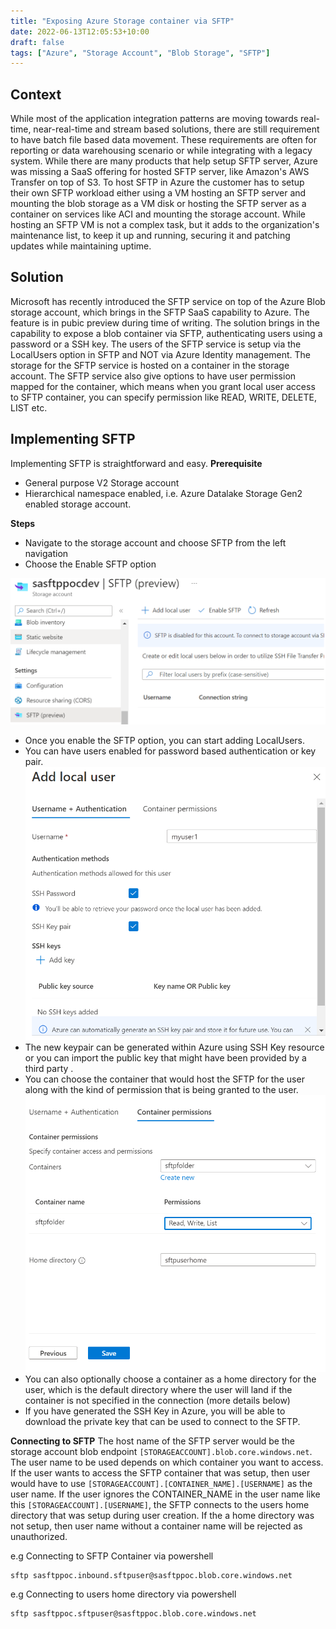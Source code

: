 ```yaml
---
title: "Exposing Azure Storage container via SFTP"
date: 2022-06-13T12:05:53+10:00
draft: false 
tags: ["Azure", "Storage Account", "Blob Storage", "SFTP"]
---
```

## Context
While most of the application integration patterns are moving towards real-time, near-real-time and stream based solutions, there are still requirement to have batch file based data movement. These requirements are often for reporting or data warehousing scenario or while integrating with a legacy system.
While there are many products that help setup SFTP server, Azure was missing a SaaS offering for hosted SFTP server, like Amazon's AWS Transfer on top of S3.
To host SFTP in Azure the customer has to setup their own SFTP workload either using a VM hosting an SFTP server and mounting the blob storage as a VM disk or hosting the SFTP server as a container on services like ACI and mounting the storage account.
While hosting an SFTP VM is not a complex task, but it adds to the organization's maintenance list, to keep it up and running, securing it and patching updates while maintaining uptime.

## Solution
Microsoft has recently introduced the SFTP service on top of the Azure Blob storage account, which brings in the SFTP SaaS capability to Azure. The feature is in pubic preview during time of writing.
The solution brings in the capability to expose a blob container via SFTP, authenticating users using a password or a SSH key. The users of the SFTP service is setup via the LocalUsers option in SFTP and NOT via Azure Identity management. The storage for the SFTP service is hosted on a container in the storage account. The SFTP service also give options to have user permission mapped for the container, which means when you grant local user access to SFTP container, you can specify permission like READ, WRITE, DELETE, LIST etc.

## Implementing SFTP
Implementing SFTP is straightforward and easy.
**Prerequisite**
- General purpose V2 Storage account
- Hierarchical namespace enabled, i.e. Azure Datalake Storage Gen2 enabled storage account.

**Steps**
- Navigate to the storage account and choose SFTP from the left navigation
- Choose the Enable SFTP option

![Enable SFTP](/blogimages/SFTPEnable.png)

- Once you enable the SFTP option, you can start adding LocalUsers.
- You can have users enabled for password based authentication or key pair.
![Add SFTP User](/blogimages/SFTPAddUser.png)
- The new keypair can be generated within Azure using SSH Key resource or you can import the public key that might have been provided by a third party .
- You can choose the container that would host the SFTP for the user along with the kind of permission that is being granted to the user.
![SFTP User Permission](/blogimages/SFTPUserPermission.png)
- You can also optionally choose a container as a home directory for the user, which is the default directory where the user will land if the container is not specified in the connection (more details below)
- If you have generated the SSH Key in Azure, you will be able to download the private key that can be used to connect to the SFTP.

**Connecting to SFTP**
The host name of the SFTP server would be the storage account blob endpoint `[STORAGEACCOUNT].blob.core.windows.net`. 
The user name to be used depends on which container you want to access.
If the user wants to access the SFTP container that was setup, then user would have to use `[STORAGEACCOUNT].[CONTAINER_NAME].[USERNAME]` as the user name.
If the user ignores the CONTAINER_NAME in the user name like this `[STORAGEACCOUNT].[USERNAME]`, the SFTP connects to the users home directory that was setup during user creation. If the a home directory was not setup, then user name without a container name will be rejected as unauthorized.

e.g Connecting to SFTP Container via powershell
```
sftp sasftppoc.inbound.sftpuser@sasftppoc.blob.core.windows.net
```
e.g Connecting to users home directory via powershell
```
sftp sasftppoc.sftpuser@sasftppoc.blob.core.windows.net
```
